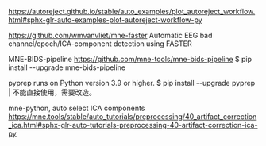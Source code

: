 https://autoreject.github.io/stable/auto_examples/plot_autoreject_workflow.html#sphx-glr-auto-examples-plot-autoreject-workflow-py

https://github.com/wmvanvliet/mne-faster
Automatic EEG bad channel/epoch/ICA-component detection using FASTER

MNE-BIDS-pipeline
https://github.com/mne-tools/mne-bids-pipeline
$ pip install --upgrade mne-bids-pipeline


pyprep runs on Python version 3.9 or higher.
$ pip install --upgrade pyprep | 不能直接使用，需要改造。


mne-python, auto select ICA components
https://mne.tools/stable/auto_tutorials/preprocessing/40_artifact_correction_ica.html#sphx-glr-auto-tutorials-preprocessing-40-artifact-correction-ica-py
